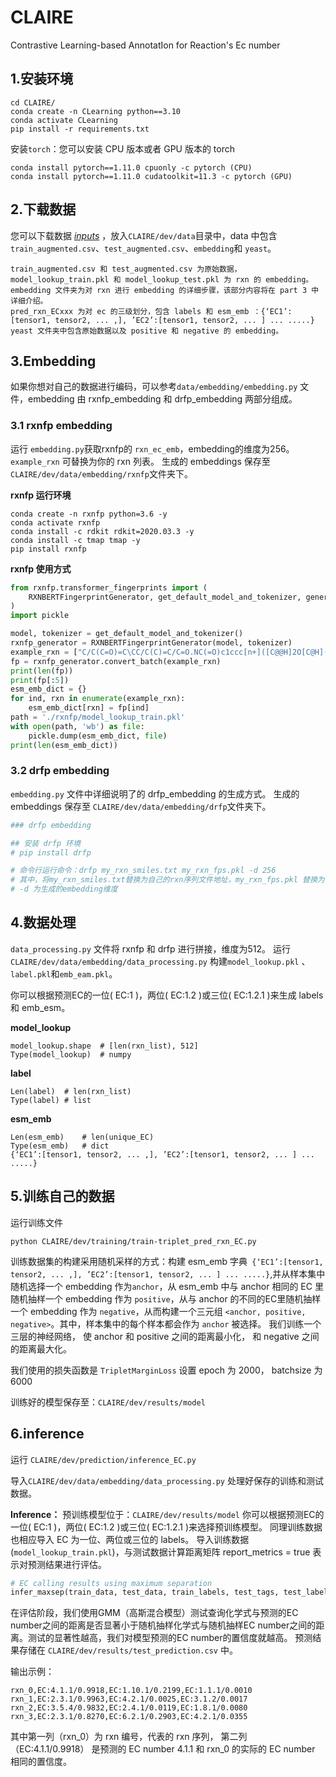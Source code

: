 ﻿# CLAIRE
Contrastive Learning-based AnnotatIon for Reaction's Ec number

## 1.安装环境
```
cd CLAIRE/
conda create -n CLearning python==3.10
conda activate CLearning
pip install -r requirements.txt
```

安装`torch`：您可以安装 CPU 版本或者 GPU 版本的 torch

```
conda install pytorch==1.11.0 cpuonly -c pytorch (CPU)
conda install pytorch==1.11.0 cudatoolkit=11.3 -c pytorch (GPU)
```
## 2.下载数据
您可以下载数据 [*inputs*]() ，放入`CLAIRE/dev/data`目录中，data 中包含`train_augmented.csv`、`test_augmented.csv`、`embedding`和 `yeast`。

```
train_augmented.csv 和 test_augmented.csv 为原始数据，model_lookup_train.pkl 和 model_lookup_test.pkl 为 rxn 的 embedding。
embedding 文件夹为对 rxn 进行 embedding 的详细步骤，该部分内容将在 part 3 中详细介绍。
pred_rxn_ECxxx 为对 ec 的三级划分，包含 labels 和 esm_emb ：{‘EC1’:[tensor1, tensor2, ... ,], ’EC2’:[tensor1, tensor2, ... ] ... .....}
yeast 文件夹中包含原始数据以及 positive 和 negative 的 embedding。
```
## 3.Embedding
如果你想对自己的数据进行编码，可以参考`data/embedding/embedding.py` 文件，embedding 由 rxnfp_embedding 和 drfp_embedding 两部分组成。

### 3.1 rxnfp embedding

运行 `embedding.py`获取rxnfp的 `rxn_ec_emb`，embedding的维度为256。
`example_rxn` 可替换为你的 rxn 列表。
生成的 embeddings 保存至 `CLAIRE/dev/data/embedding/rxnfp`文件夹下。

**rxnfp 运行环境**
```
conda create -n rxnfp python=3.6 -y
conda activate rxnfp
conda install -c rdkit rdkit=2020.03.3 -y
conda install -c tmap tmap -y
pip install rxnfp
```

**rxnfp 使用方式**

```python
from rxnfp.transformer_fingerprints import (
    RXNBERTFingerprintGenerator, get_default_model_and_tokenizer, generate_fingerprints
)
import pickle

model, tokenizer = get_default_model_and_tokenizer()
rxnfp_generator = RXNBERTFingerprintGenerator(model, tokenizer)
example_rxn = ["C/C(C=O)=C\CC/C(C)=C/C=O.NC(=O)c1ccc[n+]([C@@H]2O[C@H](COP(=O)([O-])OP(=O)([O-])OC[C@H]3O[C@@H](n4cnc5c(N)ncnc54)[C@H](O)[C@@H]3O)[C@@H](O)[C@H]2O)c1.[H+].O>>COC(=O)CCCCCCCC=O", "CC(C=O)c1ccccc1.O.NC(=O)c1ccc[n+]([C@@H]2O[C@H](COP(=O)([O-])OP(=O)([O-])OC[C@H]3O[C@@H](n4cnc5c(N)ncnc54)[C@H](O)[C@@H]3O)[C@@H](O)[C@H]2O)c1>>CC(C(=O)O)c1ccccc1"]
fp = rxnfp_generator.convert_batch(example_rxn)
print(len(fp))
print(fp[:5])
esm_emb_dict = {}
for ind, rxn in enumerate(example_rxn):
    esm_emb_dict[rxn] = fp[ind]
path = './rxnfp/model_lookup_train.pkl'
with open(path, 'wb') as file:
    pickle.dump(esm_emb_dict, file)
print(len(esm_emb_dict))
```

### 3.2 drfp embedding

`embedding.py` 文件中详细说明了的 drfp_embedding 的生成方式。
生成的 embeddings 保存至 `CLAIRE/dev/data/embedding/drfp`文件夹下。

```python
### drfp embedding

## 安装 drfp 环境
# pip install drfp

# 命令行运行命令：drfp my_rxn_smiles.txt my_rxn_fps.pkl -d 256
# 其中，将my_rxn_smiles.txt替换为自己的rxn序列文件地址，my_rxn_fps.pkl 替换为保存的embedding的地址。
# -d 为生成的embedding维度
```

## 4.数据处理
`data_processing.py` 文件将 rxnfp 和 drfp 进行拼接，维度为512。
运行 `CLAIRE/dev/data/embedding/data_processing.py` 构建`model_lookup.pkl` 、` label.pkl`和`emb_eam.pkl`。

你可以根据预测EC的一位( EC:1 )，两位( EC:1.2 )或三位( EC:1.2.1 )来生成 labels 和 emb_esm。

**model_lookup**
```
model_lookup.shape 	# [len(rxn_list), 512]
Type(model_lookup)  # numpy
```
**label**
```
Len(label) 	# len(rxn_list)
Type(label)	# list
```
**esm_emb**
```
Len(esm_emb)	# len(unique_EC)
Type(esm_emb)	# dict
{‘EC1’:[tensor1, tensor2, ... ,], ’EC2’:[tensor1, tensor2, ... ] ... .....}
```

## 5.训练自己的数据

运行训练文件

```
python CLAIRE/dev/training/train-triplet_pred_rxn_EC.py
```

训练数据集的构建采用随机采样的方式：构建 esm_emb 字典` {‘EC1’:[tensor1, tensor2, ... ,], ’EC2’:[tensor1, tensor2, ... ] ... .....}`,并从样本集中随机选择一个 embedding 作为`anchor`，从 esm_emb 中与 anchor 相同的 EC 里随机抽样一个 embedding 作为 `positive`，从与 anchor 的不同的EC里随机抽样一个 embedding 作为 `negative`，从而构建一个三元组 `<anchor, positive, negative>`。其中，样本集中的每个样本都会作为 `anchor` 被选择。 我们训练一个三层的神经网络， 使 anchor 和 positive 之间的距离最小化， 和 negative 之间的距离最大化。

我们使用的损失函数是 `TripletMarginLoss`
设置 epoch 为 2000， batchsize 为 6000

训练好的模型保存至：`CLAIRE/dev/results/model`

## 6.inference
运行 `CLAIRE/dev/prediction/inference_EC.py`

导入`CLAIRE/dev/data/embedding/data_processing.py` 处理好保存的训练和测试数据。

**Inference：**
预训练模型位于：`CLAIRE/dev/results/model`
你可以根据预测EC的一位( EC:1 )，两位( EC:1.2 )或三位( EC:1.2.1 )来选择预训练模型。
同理训练数据也相应导入 EC 为一位、两位或三位的 labels。
导入训练数据(`model_lookup_train.pkl`)，与测试数据计算距离矩阵
 report_metrics = true 表示对预测结果进行评估。
 
```python
# EC calling results using maximum separation
infer_maxsep(train_data, test_data, train_labels, test_tags, test_labels, pretrained_model, report_metrics=True, gmm = "../results/test")
```

在评估阶段，我们使用GMM（高斯混合模型）测试查询化学式与预测的EC number之间的距离是否显著小于随机抽样化学式与随机抽样EC number之间的距离。测试的显著性越高，我们对模型预测的EC number的置信度就越高。 预测结果存储在 `CLAIRE/dev/results/test_prediction.csv` 中。

输出示例：
```
rxn_0,EC:4.1.1/0.9918,EC:1.10.1/0.2199,EC:1.1.1/0.0010
rxn_1,EC:2.3.1/0.9963,EC:4.2.1/0.0025,EC:3.1.2/0.0017
rxn_2,EC:3.5.4/0.9832,EC:2.4.1/0.0119,EC:1.8.1/0.0080
rxn_3,EC:2.3.1/0.8270,EC:6.2.1/0.2903,EC:4.2.1/0.0355
```
其中第一列（rxn_0）为 rxn 编号，代表的 rxn 序列， 第二列 （EC:4.1.1/0.9918） 是预测的 EC number 4.1.1 和 rxn_0 的实际的 EC number 相同的置信度。
